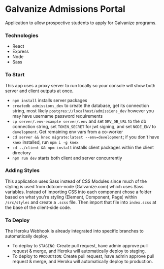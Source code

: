 # Galvanize Admissions Portal

Application to allow prospective students to apply for Galvanize programs.

### Technologies
- React
- Express
- Node
- Sass


### To Start
This app uses a proxy server to run locally so your console will show both server and client outputs at once.

- `npm install` installs server packages
- `createdb admissions_dev` to create the database, get its connection string, most likely `postgres://localhost/admissions_dev` however you may have username password requirements
- `cp server/.env-example server/.env` and set `DEV_DB_URL` to the db connection string, set `TOKEN_SECRET` for jwt signing, and set `NODE_ENV` to `development`. Get remaining env vars from a co-worker
- `cd server && knex migrate:latest --env=development`; if you don't have `knex` installed, run `npm i -g knex`
- `cd ../client && npm install` installs client packages within the client directory
- `npm run dev` starts both client and server concurrently


### Adding Styles
This application uses Sass instead of CSS Modules since much of the styling is used from dotcom-node (Galvanize.com) which uses Sass variables.  Instead of importing CSS into each component chose a folder based on what you're styling (Element, Component, Page) within `/src/styles` and create a `.scss` file.  Then import that file into `index.scss` at the base of the client-side code.

### To Deploy
The Heroku Webhook is already integrated into specific branches to automatically deploy.
- To deploy to `STAGING`: Create pull request, have admin approve pull request & merge, and Heroku will automatically deploy to staging.
- To deploy to `PRODUCTION`: Create pull request, have admin approve pull request & merge, and Heroku will automatically deploy to production.
